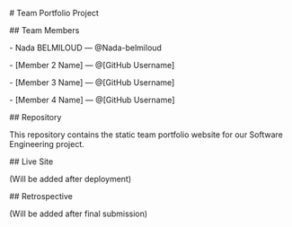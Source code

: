 \# Team Portfolio Project



\## Team Members

\- Nada BELMILOUD — @Nada-belmiloud

\- \[Member 2 Name] — @\[GitHub Username]

\- \[Member 3 Name] — @\[GitHub Username]

\- \[Member 4 Name] — @\[GitHub Username]



\## Repository

This repository contains the static team portfolio website for our Software Engineering project.



\## Live Site

(Will be added after deployment)



\## Retrospective

(Will be added after final submission)



